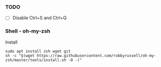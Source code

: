 ### TODO
- [ ] Disable Ctrl+S and Ctrl+Q

### Shell - oh-my-zsh
Install
```
sudo apt install zsh wget git
sh -c "$(wget https://raw.githubusercontent.com/robbyrussell/oh-my-zsh/master/tools/install.sh -O -)"
```
